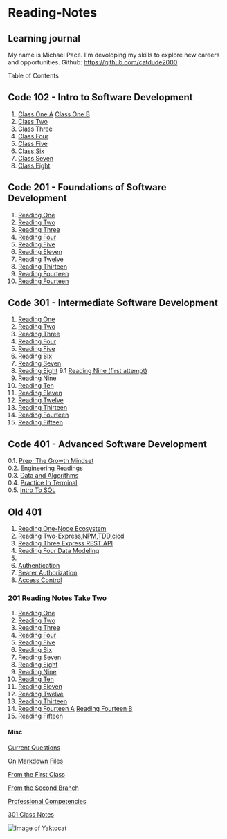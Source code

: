 # Reading-Notes

## Learning journal

My name is Michael Pace.  I'm devoloping my skills to explore new careers and opportunities.
Github: <https://github.com/catdude2000>

 Table of Contents

## Code 102 - Intro to Software Development

1. [Class One A](discussion.md)
   [Class One B](https://catdude2000.github.io/live102/)
2. [Class Two](classtwo.md)
3. [Class Three](https://catdude2000.github.io/Reading3/)
4. [Class Four](https://catdude2000.github.io/Notes4/)
5. [Class Five](https://catdude2000.github.io/reading-notes-5/)
6. [Class Six](https://catdude2000.github.io/notes6/)
7. [Class Seven](https://catdude2000.github.io/notes7/)
8. [Class Eight](https://catdude2000.github.io/notes8/)

## Code 201 - Foundations of Software Development

1. [Reading One](./201/201-1.md)
2. [Reading Two](./201/201-2.md)
3. [Reading Three](./201/201-3.md)
4. [Reading Four](./201/201-4.md)
5. [Reading Five](./201/201-5.md)
11. [Reading Eleven](./201/201-11.md)
12. [Reading Twelve](./201/201-12.md)
13. [Reading Thirteen](./201/201-13.md)
14. [Reading Fourteen](./201/201-14a.md)
14. [Reading Fourteen](./201/201-14b.md)

## Code 301 - Intermediate Software Development

1. [Reading One](301/301-1.md)
2. [Reading Two](301/301-2.md)
3. [Reading Three](301/301-3.md)
4. [Reading Four](301/301-4.md)
5. [Reading Five](301/301-5.md)
6. [Reading Six](301/301-6.md)
7. [Reading Seven](301/301-7.md)
8. [Reading Eight](301/301-8.md)
9.1 [Reading Nine (first attempt)](301/301-9.md)
9. [Reading Nine](301/301-9-2.md)
10. [Reading Ten](301/301-10.md)
11. [Reading Eleven](301/301-11.md)
12. [Reading Twelve](301/301-12.md)
13. [Reading Thirteen](301/301-13.md)
14. [Reading Fourteen](301/301-14.md)
15. [Reading Fifteen](301/301-15.md)

## Code 401 - Advanced Software Development

0.1. [Prep: The Growth Mindset](prepTheGrowthMindset.md)  
0.2. [Engineering Readings](engineeringReadings.md)  
0.3. [Data and Algorithms](prepDataAndAlg.md)  
0.4. [Practice In Terminal](prepPracInTerm.md)  
0.5. [Intro To SQL](prepIntroToSQL.md)  

## Old 401

1. [Reading One-Node Ecosystem](old401/401-1NodeEcosystem.md)
2. [Reading Two-Express,NPM,TDD,cicd](old401/401-2ExpressNPMTDDcicd.md)
3. [Reading Three Express REST API](old401/401-3ExpressRESTAPI.md)
4. [Reading Four Data Modeling](old401/401-4DataModeling.md)
5.  
6. [Authentication](old401/401-6Authentication.md)
7. [Bearer Authorization](old401/401-7BearerAuthorization.md)
8. [Access Control](old401/401-8AccessControl.md)

### 201 Reading Notes Take Two

1. [Reading One](./201/201-2.1.md)
2. [Reading Two](./201/201-2.2.md)
3. [Reading Three](./201/201-2.3.md)
4. [Reading Four](./201/201-2.4.md)
5. [Reading Five](./201/201-2.5.md)
6. [Reading Six](./201/201-2.6.md)
7. [Reading Seven](./201/201-2.7.md)
8. [Reading Eight](./201/201-2.8.md)
9. [Reading Nine](./201/201-2.9.md)
10. [Reading Ten](./201/201-2.10.md)
11. [Reading Eleven](./201/201-2.11.md)
12. [Reading Twelve](./201/201-2.12.md)
13. [Reading Thirteen](./201/201-2.13.md)
14. [Reading Fourteen A](./201/201-2.14a.md)
[Reading Fourteen B](./201/201-2.14b.md)
15. [Reading Fifteen](./201/201-2.15.md)

#### Misc

[Current Questions](questionSs.md)

[On Markdown Files](old/markdown.md)

[From the First Class](old/discussion.md)

[From the Second Branch](old/classtwo.md)

[Professional Competencies](old/competencies.md)

[301 Class Notes](301/claNotes1-9.md)

![Image of Yaktocat](https://octodex.github.com/images/yaktocat.png)
